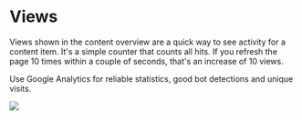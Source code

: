 # Views

Views shown in the content overview are a quick way to see activity for a content item. It's a simple counter that counts all hits. If you refresh the page 10 times within a couple of seconds, that's an increase of 10 views.

Use Google Analytics for reliable statistics, good bot detections and unique visits.

<a href="/assets/images/help/views.png" data-toggle="lightbox"><img src="/assets/images/help/views.png" class="img-fluid img-thumbnail"></a>